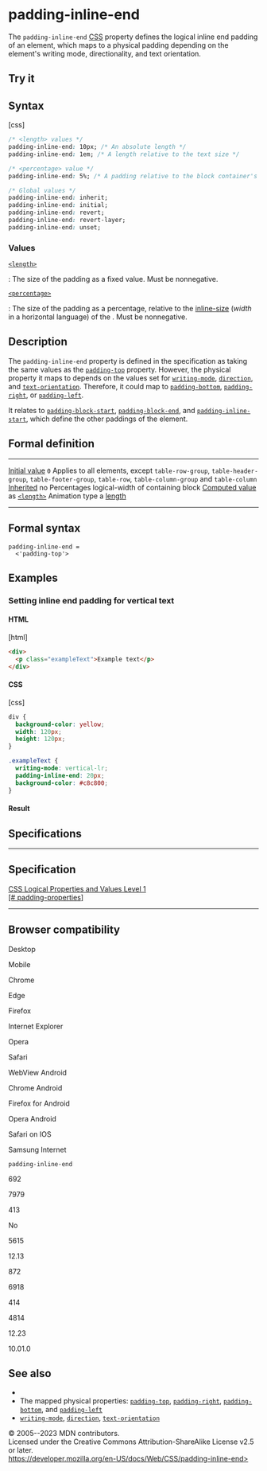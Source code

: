 padding-inline-end
==================

The `padding-inline-end`
[CSS](https://developer.mozilla.org/en-US/docs/Web/CSS) property defines
the logical inline end padding of an element, which maps to a physical
padding depending on the element\'s writing mode, directionality, and
text orientation.

Try it
------

Syntax
------

[css]

```css
/* <length> values */
padding-inline-end: 10px; /* An absolute length */
padding-inline-end: 1em; /* A length relative to the text size */

/* <percentage> value */
padding-inline-end: 5%; /* A padding relative to the block container's width */

/* Global values */
padding-inline-end: inherit;
padding-inline-end: initial;
padding-inline-end: revert;
padding-inline-end: revert-layer;
padding-inline-end: unset;
```

### Values

[`<length>`](length.md)

:   The size of the padding as a fixed value. Must be nonnegative.

[`<percentage>`](percentage.md)

:   The size of the padding as a percentage, relative to the
    [inline-size](block_and_inline_layout_in_normal_flow.md)
    (*width* in a horizontal language) of the [](containing_block.md). Must be nonnegative.

Description
-----------

The `padding-inline-end` property is defined in the specification as
taking the same values as the [`padding-top`](padding-top.md) property.
However, the physical property it maps to depends on the values set for
[`writing-mode`](writing-mode.md), [`direction`](direction.md), and
[`text-orientation`](text-orientation.md). Therefore, it could map to
[`padding-bottom`](padding-bottom.md), [`padding-right`](padding-right.md), or
[`padding-left`](padding-left.md).

It relates to [`padding-block-start`](padding-block-start.md),
[`padding-block-end`](padding-block-end.md), and
[`padding-inline-start`](padding-inline-start.md), which define the other
paddings of the element.

Formal definition
-----------------

  ---------------------------------- ------------------------------------------------------------------------------------------------------------------------------------------
  [Initial value](initial_value.md)     `0`
  Applies to                         all elements, except `table-row-group`, `table-header-group`, `table-footer-group`, `table-row`, `table-column-group` and `table-column`
  [Inherited](inheritance.md)           no
  Percentages                        logical-width of containing block
  [Computed value](computed_value.md)   as [`<length>`](length.md)
  Animation type                     a [length](length.md#interpolation)
  ---------------------------------- ------------------------------------------------------------------------------------------------------------------------------------------

Formal syntax
-------------

```
padding-inline-end = 
  <'padding-top'>  
```

Examples
--------

### Setting inline end padding for vertical text

#### HTML

[html]

```html
<div>
  <p class="exampleText">Example text</p>
</div>
```

#### CSS

[css]

```css
div {
  background-color: yellow;
  width: 120px;
  height: 120px;
}

.exampleText {
  writing-mode: vertical-lr;
  padding-inline-end: 20px;
  background-color: #c8c800;
}
```

#### Result

Specifications
--------------

  ----------------------------------------------------------------------------------------

Specification
  ----------------------------------------------------------------------------------------

  [CSS Logical Properties and Values Level 1\
  [\#
  padding-properties]](https://drafts.csswg.org/css-logical/#padding-properties)

  ----------------------------------------------------------------------------------------

Browser compatibility
---------------------

Desktop

Mobile

Chrome

Edge

Firefox

Internet Explorer

Opera

Safari

WebView Android

Chrome Android

Firefox for Android

Opera Android

Safari on IOS

Samsung Internet

`padding-inline-end`

692

7979

413

No

5615

12.13

872

6918

414

4814

12.23

10.01.0

See also
--------

- [](css_logical_properties_and_values.md)
- The mapped physical properties: [`padding-top`](padding-top.md),
    [`padding-right`](padding-right.md),
    [`padding-bottom`](padding-bottom.md), and
    [`padding-left`](padding-left.md)
- [`writing-mode`](writing-mode.md), [`direction`](direction.md),
    [`text-orientation`](text-orientation.md)

© 2005--2023 MDN contributors.\
Licensed under the Creative Commons Attribution-ShareAlike License v2.5
or later.\
https://developer.mozilla.org/en-US/docs/Web/CSS/padding-inline-end>
